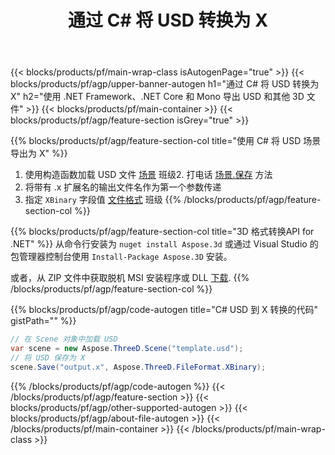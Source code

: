 ﻿---
title: 通过 C# 将 USD 转换为 X 
description: 使用 .NET API 转换 USD 和其他 3D 文件
url: /zh/net/conversion/usd-to-x/
family: 3d
platformtag: net
feature: conversion
informat: USD
outformat: X
otherformats: PLY FBX AMF ASE 3DS JT HTML STL 
---
{{< blocks/products/pf/main-wrap-class isAutogenPage="true" >}}
{{< blocks/products/pf/agp/upper-banner-autogen h1="通过 C# 将 USD 转换为 X" h2="使用 .NET Framework、.NET Core 和 Mono 导出 USD 和其他 3D 文件" >}}
{{< blocks/products/pf/main-container >}}
{{< blocks/products/pf/agp/feature-section isGrey="true" >}}

{{% blocks/products/pf/agp/feature-section-col title="使用 C# 将 USD 场景导出为 X" %}}
1. 使用构造函数加载 USD 文件 [场景](https://apireference.aspose.com/3d/net/aspose.threed/scene) 班级2. 打电话 [场景.保存](https://apireference.aspose.com/3d/net/aspose.threed/scene/methods/save/index) 方法
3. 将带有 .x 扩展名的输出文件名作为第一个参数传递
4. 指定 `XBinary` 字段值 [文件格式](https://apireference.aspose.com/3d/net/aspose.threed/fileformat/fields/index) 班级
{{% /blocks/products/pf/agp/feature-section-col %}}

{{% blocks/products/pf/agp/feature-section-col title="3D 格式转换API for .NET" %}}
从命令行安装为 ```nuget install Aspose.3d``` 或通过 Visual Studio 的包管理器控制台使用 ```Install-Package Aspose.3D``` 安装。

或者，从 ZIP 文件中获取脱机 MSI 安装程序或 DLL [下载](https://downloads.aspose.com/3d/net).
{{% /blocks/products/pf/agp/feature-section-col %}}

{{% blocks/products/pf/agp/code-autogen title="C# USD 到 X 转换的代码" gistPath="" %}}
```cs
// 在 Scene 对象中加载 USD 
var scene = new Aspose.ThreeD.Scene("template.usd");
// 将 USD 保存为 X 
scene.Save("output.x", Aspose.ThreeD.FileFormat.XBinary);

```
{{% /blocks/products/pf/agp/code-autogen %}}
{{< /blocks/products/pf/agp/feature-section >}}
{{< blocks/products/pf/agp/other-supported-autogen >}}
{{< blocks/products/pf/agp/about-file-autogen >}}
{{< /blocks/products/pf/main-container >}}
{{< /blocks/products/pf/main-wrap-class >}}